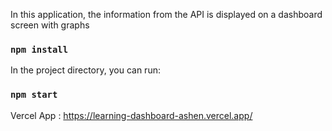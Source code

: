 In this application, the information from the API is displayed on a dashboard screen with graphs

### `npm install`

In the project directory, you can run:

### `npm start`

Vercel App : https://learning-dashboard-ashen.vercel.app/
